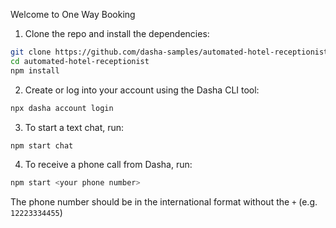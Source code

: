 Welcome to One Way Booking

1. Clone the repo and install the dependencies:

```sh
git clone https://github.com/dasha-samples/automated-hotel-receptionist
cd automated-hotel-receptionist
npm install
```

2. Create or log into your account using the Dasha CLI tool:

```sh
npx dasha account login
```

3. To start a text chat, run:

```sh
npm start chat
```

4. To receive a phone call from Dasha, run:

```sh
npm start <your phone number>
```

The phone number should be in the international format without the `+` (e.g. `12223334455`)
